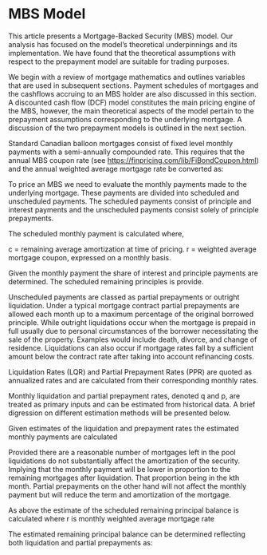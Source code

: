 # MBS Model

This article presents a Mortgage-Backed Security (MBS) model. Our analysis has focused on the model’s theoretical underpinnings and its implementation. We have found that the theoretical assumptions with respect to the prepayment model are suitable for trading purposes. 

We begin with a review of mortgage mathematics and outlines variables that are used in subsequent sections.  Payment schedules of mortgages and the cashflows accruing to an MBS holder are also discussed in this section. A discounted cash flow (DCF) model constitutes the main pricing engine of the MBS, however, the main theoretical aspects of the model pertain to the prepayment assumptions corresponding to the underlying mortgage. A discussion of the two prepayment models is outlined in the next section.

Standard Canadian balloon mortgages consist of fixed level monthly payments with a semi-annually compounded rate. This requires that the annual MBS coupon rate (see https://finpricing.com/lib/FiBondCoupon.html) and the annual weighted average mortgage rate be converted as:


To price an MBS we need to evaluate the monthly payments made to the underlying mortgage. These payments are divided into scheduled and unscheduled payments. The scheduled payments consist of principle and interest payments and the unscheduled payments consist solely of principle prepayments.

The scheduled monthly payment is calculated where,

c  = remaining average amortization at time of pricing.
r = weighted average mortgage coupon, expressed on a monthly basis.

Given the monthly payment the share of interest and principle payments are determined. The scheduled remaining principles is provide.

Unscheduled payments are classed as partial prepayments or outright liquidation. Under a typical mortgage contract partial prepayments are allowed each month up to a maximum percentage of the original borrowed principle. While outright liquidations occur when the mortgage is prepaid in full usually due to personal circumstances of the borrower necessitating the sale of the property. Examples would include death, divorce, and change of residence. Liquidations can also occur if mortgage rates fall by a sufficient amount below the contract rate after taking into account refinancing costs.

Liquidation Rates (LQR) and Partial Prepayment Rates (PPR) are quoted as annualized rates and are calculated from their corresponding monthly rates.

Monthly liquidation and partial prepayment rates, denoted q and p, are treated as primary inputs and can be estimated from historical data. A brief digression on different estimation methods will be presented below.

Given estimates of the liquidation and prepayment rates the estimated monthly payments are calculated  

Provided there are a reasonable number of mortgages left in the pool liquidations do not substantially affect the amortization of the security. Implying that the monthly payment will be lower in proportion to the remaining mortgages after liquidation. That proportion being   in the kth month. Partial prepayments on the other hand will not affect the monthly payment but will reduce the term and amortization of the mortgage.


As above the estimate of the scheduled remaining principal balance is calculated where r is	monthly weighted average mortgage rate

The estimated remaining principal balance can be determined reflecting both liquidation and partial prepayments as:




